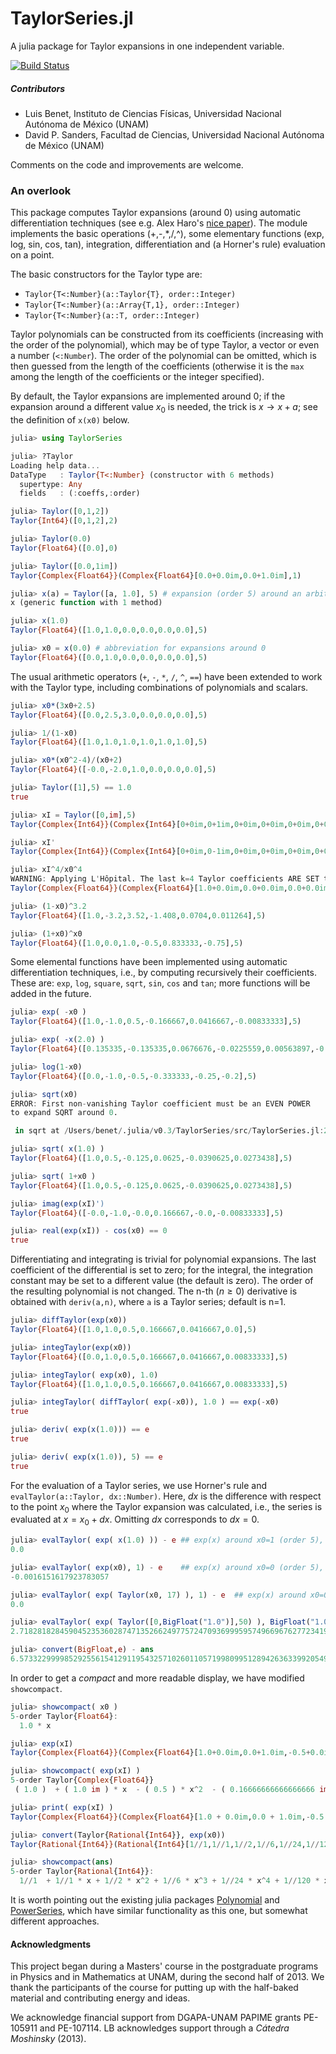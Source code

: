 # TaylorSeries.jl

A julia package for Taylor expansions in one independent variable.

[![Build Status](https://travis-ci.org/lbenet/TaylorSeries.jl.svg?branch=master)](https://travis-ci.org/lbenet/TaylorSeries.jl)

##### Contributors
- Luis Benet, Instituto de Ciencias Físicas, Universidad Nacional Autónoma de México (UNAM)
- David P. Sanders, Facultad de Ciencias, Universidad Nacional Autónoma de México (UNAM)

Comments on the code and improvements are welcome.

### An overlook

This package computes Taylor expansions (around 0) using automatic differentiation techniques (see e.g. Alex Haro's [nice paper][1]). The module implements the basic operations (+,-,*,/,^), some elementary functions (exp, log, sin, cos, tan), integration, differentiation and (a Horner's rule) evaluation on a point. 

The basic constructors for the Taylor type are:

- `Taylor{T<:Number}(a::Taylor{T}, order::Integer)`
- `Taylor{T<:Number}(a::Array{T,1}, order::Integer)` 
- `Taylor{T<:Number}(a::T, order::Integer)`

Taylor polynomials can be constructed from its coefficients (increasing with the order of the polynomial), which may be of type Taylor, a vector or even a number (`<:Number`). The order of the polynomial can be omitted, which is then guessed from the length of the coefficients (otherwise it is the `max` among the length of the coefficients or the integer specified). 

By default, the Taylor expansions are implemented around 0; if the expansion around a different value $x_0$ is needed, the trick is $x\to x+a$; see the definition of `x(x0)` below. 

```julia
julia> using TaylorSeries

julia> ?Taylor
Loading help data...
DataType   : Taylor{T<:Number} (constructor with 6 methods)
  supertype: Any
  fields   : (:coeffs,:order)

julia> Taylor([0,1,2])
Taylor{Int64}([0,1,2],2)

julia> Taylor(0.0)
Taylor{Float64}([0.0],0)

julia> Taylor([0.0,1im])
Taylor{Complex{Float64}}(Complex{Float64}[0.0+0.0im,0.0+1.0im],1)

julia> x(a) = Taylor([a, 1.0], 5) # expansion (order 5) around an arbitrary value a
x (generic function with 1 method)

julia> x(1.0)
Taylor{Float64}([1.0,1.0,0.0,0.0,0.0,0.0],5)

julia> x0 = x(0.0) # abbreviation for expansions around 0
Taylor{Float64}([0.0,1.0,0.0,0.0,0.0,0.0],5)

```

The usual arithmetic operators (`+`, `-`, `*`, `/`, `^`, `==`) have been extended to work with the Taylor type, including combinations of polynomials and scalars. 

```julia
julia> x0*(3x0+2.5)
Taylor{Float64}([0.0,2.5,3.0,0.0,0.0,0.0],5)

julia> 1/(1-x0)
Taylor{Float64}([1.0,1.0,1.0,1.0,1.0,1.0],5)

julia> x0*(x0^2-4)/(x0+2)
Taylor{Float64}([-0.0,-2.0,1.0,0.0,0.0,0.0],5)

julia> Taylor([1],5) == 1.0
true

julia> xI = Taylor([0,im],5)
Taylor{Complex{Int64}}(Complex{Int64}[0+0im,0+1im,0+0im,0+0im,0+0im,0+0im],5)

julia> xI'
Taylor{Complex{Int64}}(Complex{Int64}[0+0im,0-1im,0+0im,0+0im,0+0im,0+0im],5)

julia> xI^4/x0^4
WARNING: Applying L'Hôpital. The last k=4 Taylor coefficients ARE SET to 0.
Taylor{Complex{Float64}}(Complex{Float64}[1.0+0.0im,0.0+0.0im,0.0+0.0im,0.0+0.0im,0.0+0.0im,0.0+0.0im],5)

julia> (1-x0)^3.2
Taylor{Float64}([1.0,-3.2,3.52,-1.408,0.0704,0.011264],5)

julia> (1+x0)^x0
Taylor{Float64}([1.0,0.0,1.0,-0.5,0.833333,-0.75],5)

```

Some elemental functions have been implemented using automatic differentiation techniques, i.e., by computing recursively their coefficients. These are: `exp`, `log`, `square`, `sqrt`, `sin`, `cos` and `tan`; more functions will be added in the future.
```julia
julia> exp( -x0 )
Taylor{Float64}([1.0,-1.0,0.5,-0.166667,0.0416667,-0.00833333],5)

julia> exp( -x(2.0) )
Taylor{Float64}([0.135335,-0.135335,0.0676676,-0.0225559,0.00563897,-0.00112779],5)

julia> log(1-x0)
Taylor{Float64}([0.0,-1.0,-0.5,-0.333333,-0.25,-0.2],5)

julia> sqrt(x0)
ERROR: First non-vanishing Taylor coefficient must be an EVEN POWER
to expand SQRT around 0.

 in sqrt at /Users/benet/.julia/v0.3/TaylorSeries/src/TaylorSeries.jl:281

julia> sqrt( x(1.0) )
Taylor{Float64}([1.0,0.5,-0.125,0.0625,-0.0390625,0.0273438],5)

julia> sqrt( 1+x0 )
Taylor{Float64}([1.0,0.5,-0.125,0.0625,-0.0390625,0.0273438],5)

julia> imag(exp(xI)')
Taylor{Float64}([-0.0,-1.0,-0.0,0.166667,-0.0,-0.00833333],5)

julia> real(exp(xI)) - cos(x0) == 0
true

```

Differentiating and integrating is trivial for polynomial expansions. The last coefficient of the differential is set to zero; for the integral, the integration constant may be set to a different value (the default is zero). The order of the resulting polynomial is not changed. The n-th ($n\ge 0$) derivative is obtained with `deriv(a,n)`, where `a` is a Taylor series; default is n=1.

```julia
julia> diffTaylor(exp(x0))
Taylor{Float64}([1.0,1.0,0.5,0.166667,0.0416667,0.0],5)

julia> integTaylor(exp(x0))
Taylor{Float64}([0.0,1.0,0.5,0.166667,0.0416667,0.00833333],5)

julia> integTaylor( exp(x0), 1.0)
Taylor{Float64}([1.0,1.0,0.5,0.166667,0.0416667,0.00833333],5)

julia> integTaylor( diffTaylor( exp(-x0)), 1.0 ) == exp(-x0)
true

julia> deriv( exp(x(1.0))) == e
true

julia> deriv( exp(x(1.0)), 5) == e
true
```

For the evaluation of a Taylor series, we use Horner's rule and `evalTaylor(a::Taylor, dx::Number)`. Here, $dx$ is the difference with respect to the point $x_0$ where the Taylor expansion was calculated, i.e., the series is evaluated at $x = x_0 + dx$. Omitting $dx$ corresponds to $dx=0$.

```julia
julia> evalTaylor( exp( x(1.0) )) - e ## exp(x) around x0=1 (order 5), evaluated there (dx=0)
0.0

julia> evalTaylor( exp(x0), 1) - e    ## exp(x) around x0=0 (order 5), evaluated at x=1
-0.0016151617923783057

julia> evalTaylor( exp( Taylor(x0, 17) ), 1) - e  ## exp(x) around x0=0 (order 17), evaluated at x=1
0.0

julia> evalTaylor( exp( Taylor([0,BigFloat("1.0")],50) ), BigFloat("1.0") )
2.718281828459045235360287471352662497757247093699959574966967627723419298053556e+00 with 256 bits of precision

julia> convert(BigFloat,e) - ans
6.573322999985292556154129119543257102601105719980995128942636339920549561322098e-67 with 256 bits of precision

```

In order to get a *compact* and more readable display, we have modified `showcompact`.
```julia
julia> showcompact( x0 )
5-order Taylor{Float64}:
  1.0 * x 

julia> exp(xI)
Taylor{Complex{Float64}}(Complex{Float64}[1.0+0.0im,0.0+1.0im,-0.5+0.0im,0.0-0.166667im,0.0416667+0.0im,0.0+0.00833333im],5)

julia> showcompact( exp(xI) )
5-order Taylor{Complex{Float64}}
 ( 1.0 )  + ( 1.0 im ) * x  - ( 0.5 ) * x^2  - ( 0.16666666666666666 im ) * x^3  + ( 0.041666666666666664 ) * x^4  + ( 0.008333333333333333 im ) * x^5 ) 

julia> print( exp(xI) )
Taylor{Complex{Float64}}(Complex{Float64}[1.0 + 0.0im,0.0 + 1.0im,-0.5 + 0.0im,0.0 - 0.16666666666666666im,0.041666666666666664 + 0.0im,0.0 + 0.008333333333333333im],5)

julia> convert(Taylor{Rational{Int64}}, exp(x0))
Taylor{Rational{Int64}}(Rational{Int64}[1//1,1//1,1//2,1//6,1//24,1//120],5)

julia> showcompact(ans)
5-order Taylor{Rational{Int64}}:
  1//1  + 1//1 * x + 1//2 * x^2 + 1//6 * x^3 + 1//24 * x^4 + 1//120 * x^5 

```

It is worth pointing out the existing julia packages [Polynomial][2] and [PowerSeries][3], which have similar functionality as this one, but somewhat different approaches.


#### Acknowledgments 
This project began during a Masters' course in the postgraduate programs in Physics and in Mathematics at UNAM, during the second half of 2013. We thank the participants of the course for putting up with the half-baked material and contributing energy and ideas.

We acknowledge financial support from DGAPA-UNAM PAPIME grants PE-105911 and PE-107114. LB acknowledges support through a *Cátedra Moshinsky* (2013).

[1]: http://www.maia.ub.es/~alex/admcds/admcds.pdf
[2]: https://github.com/vtjnash/Polynomial.jl
[3]: https://github.com/jwmerrill/PowerSeries.jl

